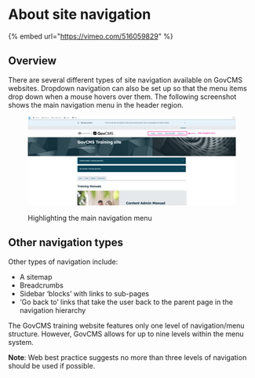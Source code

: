 # About site navigation

{% embed url="https://vimeo.com/516059829" %}

## Overview

There are several different types of site navigation available on GovCMS websites. Dropdown navigation can also be set up so that the menu items drop down when a mouse hovers over them. The following screenshot shows the main navigation menu in the header region.

<figure><img src="../.gitbook/assets/image.png" alt=""><figcaption><p>Highlighting the main navigation menu</p></figcaption></figure>

## Other navigation types

Other types of navigation include:

* A sitemap
* Breadcrumbs
* Sidebar ‘blocks’ with links to sub-pages
* ‘Go back to’ links that take the user back to the parent page in the navigation hierarchy

The GovCMS training website features only one level of navigation/menu structure. However, GovCMS allows for up to nine levels within the menu system.

**Note**: Web best practice suggests no more than three levels of navigation should be used if possible.
